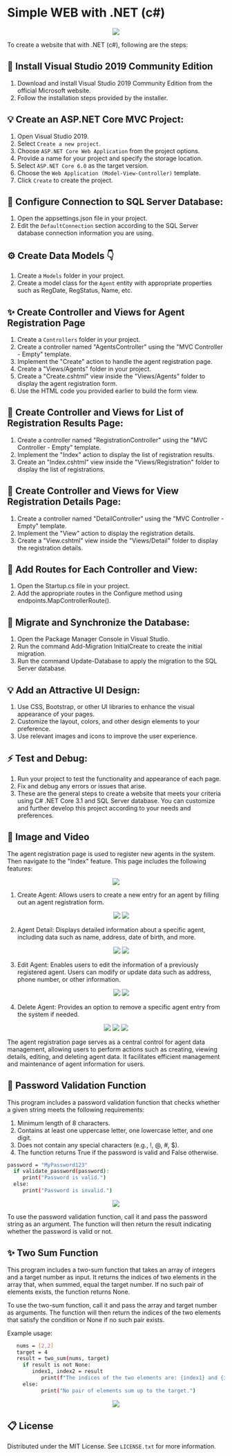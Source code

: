 # Simple WEB with .NET (c#)

 <p align="center">
  <img src="https://github.com/AriWiraSaputra/.netProgram/blob/main/img/index-home.gif" >
 </p>

 To create a website that with .NET (c#), following are the steps:

## 🚩 Install Visual Studio 2019 Community Edition

1. Download and install Visual Studio 2019 Community Edition from the official Microsoft website.
2. Follow the installation steps provided by the installer.

## 💡 Create an ASP.NET Core MVC Project:

1. Open Visual Studio 2019.
2. Select `Create a new project`.
3. Choose `ASP.NET Core Web Application` from the project options.
4. Provide a name for your project and specify the storage location.
5. Select `ASP.NET Core 6.0` as the target version.
6. Choose the `Web Application (Model-View-Controller)` template.
7. Click `Create` to create the project.

## 🔖 Configure Connection to SQL Server Database:

1. Open the appsettings.json file in your project.
2. Edit the `DefaultConnection` section according to the SQL Server database connection information you are using.

## ⚙️ Create Data Models 👇

1. Create a `Models` folder in your project.
2. Create a model class for the `Agent` entity with appropriate properties such as RegDate, RegStatus, Name, etc.

## ✨ Create Controller and Views for Agent Registration Page

1. Create a `Controllers` folder in your project.
2. Create a controller named "AgentsController" using the "MVC Controller - Empty" template.
3. Implement the "Create" action to handle the agent registration page.
4. Create a "Views/Agents" folder in your project.
5. Create a "Create.cshtml" view inside the "Views/Agents" folder to display the agent registration form.
6. Use the HTML code you provided earlier to build the form view.

## 📢 Create Controller and Views for List of Registration Results Page:

1. Create a controller named "RegistrationController" using the "MVC Controller - Empty" template.
2. Implement the "Index" action to display the list of registration results.
3. Create an "Index.cshtml" view inside the "Views/Registration" folder to display the list of registrations.

## 📧 Create Controller and Views for View Registration Details Page:

1. Create a controller named "DetailController" using the "MVC Controller - Empty" template.
2. Implement the "View" action to display the registration details.
3. Create a "View.cshtml" view inside the "Views/Detail" folder to display the registration details.

## 🔭 Add Routes for Each Controller and View:

1. Open the Startup.cs file in your project.
2. Add the appropriate routes in the Configure method using endpoints.MapControllerRoute().


## 🌱 Migrate and Synchronize the Database:

1. Open the Package Manager Console in Visual Studio.
2. Run the command Add-Migration InitialCreate to create the initial migration.
3. Run the command Update-Database to apply the migration to the SQL Server database.


## 💡 Add an Attractive UI Design:

1. Use CSS, Bootstrap, or other UI libraries to enhance the visual appearance of your pages.
2. Customize the layout, colors, and other design elements to your preference.
3. Use relevant images and icons to improve the user experience.


## ⚡ Test and Debug:

1. Run your project to test the functionality and appearance of each page.
2. Fix and debug any errors or issues that arise.
3. These are the general steps to create a website that meets your criteria using C# .NET Core 3.1 and SQL Server database. You can customize and further develop this project according to your needs and preferences.
    
## 💞 Image and Video 

The agent registration page is used to register new agents in the system. Then navigate to the "Index" feature. This page includes the following features:

  <p align="center">
     <img src="https://github.com/AriWiraSaputra/.netProgram/blob/main/img/Index.png" >
 </p>

 1. Create Agent: Allows users to create a new entry for an agent by filling out an agent registration form.
  
    <p align="center">
     <img src="https://github.com/AriWiraSaputra/.netProgram/blob/main/img/Creat%20agen.png" >
     <img src="https://github.com/AriWiraSaputra/.netProgram/blob/main/img/index-creat.gif">
    </p>
  
 2. Agent Detail: Displays detailed information about a specific agent, including data such as name, address, date of birth, and more.

    <p align="center">
       <img src="https://github.com/AriWiraSaputra/.netProgram/blob/main/img/Details.png" >
       <img src="https://github.com/AriWiraSaputra/.netProgram/blob/main/img/Index%20-%20Detail.gif">
    </p>
 
 3. Edit Agent: Enables users to edit the information of a previously registered agent. Users can modify or update data such as address, phone number, or other information.

    <p align="center">
       <img src="https://github.com/AriWiraSaputra/.netProgram/blob/main/img/edit.png" >
       <img src="https://github.com/AriWiraSaputra/.netProgram/blob/main/img/Index%20-%20edit.gif">
    </p>
 
 4. Delete Agent: Provides an option to remove a specific agent entry from the system if needed.

   <p align="center">
       <img src="https://github.com/AriWiraSaputra/.netProgram/blob/main/img/delete.png" >
       <img src="https://github.com/AriWiraSaputra/.netProgram/blob/main/img/Hasil%20Deleted.png" >
       <img src="https://github.com/AriWiraSaputra/.netProgram/blob/main/img/Index%20-%20delete.gif">
    </p>

The agent registration page serves as a central control for agent data management, allowing users to perform actions such as creating, viewing details, editing, and deleting agent data. It facilitates efficient management and maintenance of agent information for users.


## 🧑 Password Validation Function

This program includes a password validation function that checks whether a given string meets the following requirements:

1. Minimum length of 8 characters.
2. Contains at least one uppercase letter, one lowercase letter, and one digit.
3. Does not contain any special characters (e.g., !, @, #, $).
4. The function returns True if the password is valid and False otherwise.

```sh
password = "MyPassword123"
  if validate_password(password):
     print("Password is valid.")
  else:
     print("Password is invalid.")
```

   <p align="center">
       <img src="https://github.com/AriWiraSaputra/.netProgram/blob/main/img/delete.png" >
    </p>

To use the password validation function, call it and pass the password string as an argument. The function will then return the result indicating whether the password is valid or not.

## ✨ Two Sum Function

This program includes a two-sum function that takes an array of integers and a target number as input. It returns the indices of two elements in the array that, when summed, equal the target number. If no such pair of elements exists, the function returns None.

To use the two-sum function, call it and pass the array and target number as arguments. The function will then return the indices of the two elements that satisfy the condition or None if no such pair exists.

Example usage:

```sh
   nums = [2,2]
   target = 4
   result = two_sum(nums, target)
     if result is not None:
        index1, index2 = result
           print(f"The indices of the two elements are: {index1} and {index2}.")
     else:
           print("No pair of elements sum up to the target.")
```
 <p align="center">
       <img src="https://github.com/AriWiraSaputra/.netProgram/blob/main/img/delete.png" >
    </p>
  

<!-- LICENSE -->
## 📋 License

Distributed under the MIT License. See `LICENSE.txt` for more information.






